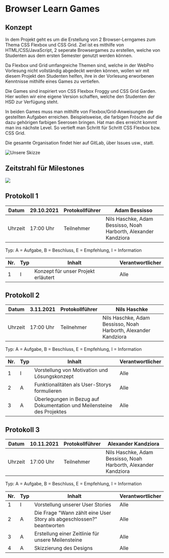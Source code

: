 # Browser Learn Games
## Konzept
In dem Projekt geht es um die Erstellung von 2 Browser-Lerngames zum Thema CSS Flexbox und CSS Grid.
Ziel ist es mithilfe von HTML/CSS/JavaScript, 2 seperate Browsergames zu erstellen, welche von Studenten aus dem ersten Semester genutzt werden können.

Da Flexbox und Grid umfangreiche Themen sind, welche in der WebPro Vorlesung nicht vollständig abgedeckt werden können, wollen wir mit diesem Projekt den Studenten helfen, ihre in der Vorlesung erworbenen Kenntnisse mithilfe eines Games zu vertiefen.

Die Games sind inspiriert von CSS Flexbox Froggy und CSS Grid Garden. 
Hier wollen wir eine eigene Version schaffen, welche den Studenten der HSD zur Verfügung steht.

In beiden Games muss man mithilfe von Flexbox/Grid-Anweisungen die gestellten Aufgaben erreichen.
Beispielsweise, die farbigen Frösche auf die dazu gehörigen farbigen Seerosen bringen.
Hat man dies erreicht kommt man ins nächste Level.
So vertieft man Schritt für Schritt CSS Flexbox bzw. CSS Grid.

Die gesamte Organisation findet hier auf GitLab, über Issues usw., statt.

![Unsere Skizze](https://cdn.discordapp.com/attachments/898937507406839869/903664783226716200/unknown.png)

## Zeitstrahl für Milestones

<img src="https://cdn.discordapp.com/attachments/898937507406839869/910247728641105930/Milestones.png">

## Protokoll 1

| Datum       | 29.10.2021 | Protokollführer | Adam Bessisso  |
|-------------|------------|-----------------|----------------|
| Uhrzeit     | 17:00 Uhr  | Teilnehmer      | Nils Haschke, Adam Bessisso, Noah Harborth, Alexander Kandziora   |

Typ: A = Aufgabe, B = Beschluss, E = Empfehlung, I = Information

| Nr. | Typ | Inhalt                                | Verantwortlicher  |
|-----|-----|---------------------------------------|-------------------|
|  1  |  I  | Konzept für unser Projekt erläutert   | Alle              |

## Protokoll 2

| Datum       | 3.11.2021 | Protokollführer | Nils Haschke  |
|-------------|------------|-----------------|----------------|
| Uhrzeit     | 17:00 Uhr  | Teilnehmer      | Nils Haschke, Adam Bessisso, Noah Harborth, Alexander Kandziora   |

Typ: A = Aufgabe, B = Beschluss, E = Empfehlung, I = Information

| Nr. | Typ | Inhalt                                | Verantwortlicher  |
|-----|-----|---------------------------------------|-------------------|
|  1  |  I  | Vorstellung von Motivation und Lösungskonzept   | Alle              |
|  2  |  A  | Funktionalitäten als User-Storys formulieren   | Alle              |
|  3  |  A  | Überlegungen in Bezug auf Dokumentation und Meilensteine des Projektes   | Alle              |

## Protokoll 3

| Datum       | 10.11.2021 | Protokollführer | Alexander Kandziora  |
|-------------|------------|-----------------|----------------|
| Uhrzeit     | 17:00 Uhr  | Teilnehmer      | Nils Haschke, Adam Bessisso, Noah Harborth, Alexander Kandziora   |

Typ: A = Aufgabe, B = Beschluss, E = Empfehlung, I = Information

| Nr. | Typ | Inhalt                                | Verantwortlicher  |
|-----|-----|---------------------------------------|-------------------|
|  1  |  I  | Vorstellung unserer User Stories   | Alle              |
|  2  |  A  | Die Frage "Wann zählt eine User Story als abgeschlossen?" beantworten    | Alle              |
|  3  |  A  | Erstellung einer Zeitlinie für unsere Meilensteine   | Alle              |
|  4  |  A  | Skizzierung des Designs   | Alle              |

